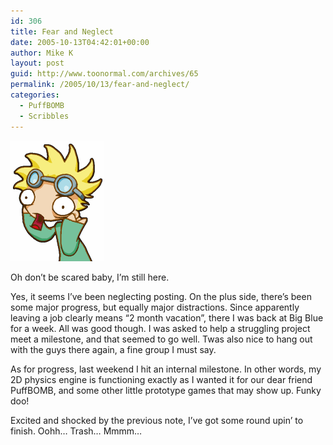 ```yaml
---
id: 306
title: Fear and Neglect
date: 2005-10-13T04:42:01+00:00
author: Mike K
layout: post
guid: http://www.toonormal.com/archives/65
permalink: /2005/10/13/fear-and-neglect/
categories:
  - PuffBOMB
  - Scribbles
---
```

![Gasp!](/content/fearorterror.gif)

Oh don&#8217;t be scared baby, I&#8217;m still here.

Yes, it seems I&#8217;ve been neglecting posting. On the plus side, there&#8217;s been some major progress, but equally major distractions. Since apparently leaving a job clearly means &#8220;2 month vacation&#8221;, there I was back at Big Blue for a week. All was good though. I was asked to help a struggling project meet a milestone, and that seemed to go well. Twas also nice to hang out with the guys there again, a fine group I must say.

As for progress, last weekend I hit an internal milestone. In other words, my 2D physics engine is functioning exactly as I wanted it for our dear friend PuffBOMB, and some other little prototype games that may show up. Funky doo!

Excited and shocked by the previous note, I&#8217;ve got some round upin&#8217; to finish. Oohh&#8230; Trash&#8230; Mmmm&#8230;